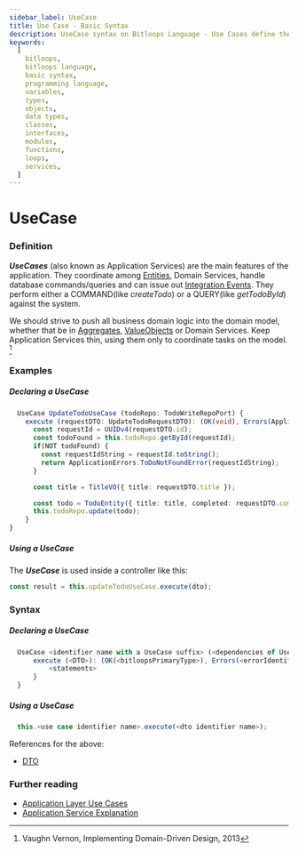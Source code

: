 ```yaml
---
sidebar_label: UseCase
title: Use Case - Basic Syntax
description: UseCase syntax on Bitloops Language - Use Cases define the main features of an application and coordinate the execution of tasks by entities, domain services and any other code in the system.
keywords:
  [
    bitloops,
    bitloops language,
    basic syntax,
    programming language,
    variables,
    types,
    objects,
    data types,
    classes,
    interfaces,
    modules,
    functions,
    loops,
    services,
  ]
---
```


# UseCase

### Definition

**_UseCases_** (also known as Application Services) are the main features of the application. They coordinate among [Entities](./entity.md), Domain Services, handle database commands/queries and can issue out [Integration Events](./integration-event.md). They perform either a COMMAND(like _createTodo_) or a QUERY(like _getTodoById_) against the system.

We should strive to push all business domain logic into the domain model, whether that be in [Aggregates](./entity.md), [ValueObjects](./value-object.md) or
Domain Services. Keep Application Services thin, using them only to coordinate tasks on the model. [^vaughnvernon2013]

### Examples

##### Declaring a UseCase

```typescript
  UseCase UpdateTodoUseCase (todoRepo: TodoWriteRepoPort) {
    execute (requestDTO: UpdateTodoRequestDTO): (OK(void), Errors(ApplicationErrors.ToDoNotFoundError)) {
      const requestId = UUIDv4(requestDTO.id);
      const todoFound = this.todoRepo.getById(requestId);
      if(NOT todoFound) {
        const requestIdString = requestId.toString();
        return ApplicationErrors.ToDoNotFoundError(requestIdString);
      }

      const title = TitleVO({ title: requestDTO.title });

      const todo = TodoEntity({ title: title, completed: requestDTO.completed, id: requestId });
      this.todoRepo.update(todo);
    }
}
```

##### Using a UseCase

The **_UseCase_** is used inside a controller like this:

```typescript
const result = this.updateTodoUseCase.execute(dto);
```

### Syntax

##### Declaring a UseCase

```typescript
  UseCase <identifier name with a UseCase suffix> (<dependencies of UseCase>) {
      execute (<DTO>): (OK(<bitloopsPrimaryType>), Errors(<errorIdentifier '|' errorIdentifier...>)) {
          <statements>
      }
  }
```

##### Using a UseCase

```typescript
  this.<use case identifier name>.execute(<dto identifier name>);
```

References for the above:

- [DTO](./dto.md)

### Further reading

- [Application Layer Use Cases](https://khalilstemmler.com/articles/enterprise-typescript-nodejs/application-layer-use-cases/)
- [Application Service Explanation](<https://stackoverflow.com/questions/2268699/domain-driven-design-domain-service-application-service#:~:text=Application%20service%20is%20that%20layer,back%20there%20(or%20not).>)

[^vaughnvernon2013]: Vaughn Vernon, Implementing Domain-Driven Design, 2013
